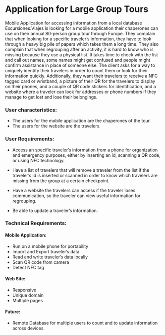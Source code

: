 # Application for Large Group Tours

Mobile Application for accessing information from a local database
Excursiones.Viajes is looking for a mobile application their chaperones can use on their annual 80-person group tour through Europe. They complain that when looking for a specific traveler’s information, they have to look through a heavy big pile of papers which takes them a long time. They also complain that when regrouping after an activity, it is hard to know who is missing because they use a physical list. It takes time to check with the list and call out names, some names might get confused and people might confirm assistance in place of someone else. The client asks for a way to uniquely identify their travelers in order to count them or look for their information quickly. Additionally, they want their travelers to receive a NFC tagged card or wristband, a picture of their QR for the travelers to display on their phones, and a couple of QR code stickers for identification, and a website where a traveler can look for addresses or phone numbers if they manage to get lost and lose their belongings.

### User characteristics:

- The users for the mobile application are the chaperones of the tour. 
- The users for the website are the travelers. 

### User Requirements:

- Access an specific traveler’s information from a phone for organization and emergency purposes, either by inserting an id, scanning a QR code, or using NFC technology.

- Have a list of travelers that will remove a traveler from the list if the traveler’s id is inserted or scanned in order to know which travelers are missing from the group at a certain checkpoint.

- Have a website the travelers can access if the traveler loses communication, so the traveler can view useful information for regrouping.

- Be able to update a traveler’s information.

### Technical Requirements:

#### Mobile Application:

- Run on a mobile phone for portability
- Import and Export traveler’s data
- Read and write traveler’s data locally
- Scan QR code from camera
- Detect NFC tag

#### Web Site:
- Responsive
- Unique domain
- Multiple pages

#### Future:
- Remote Database for multiple users to count and to update information across devices.
